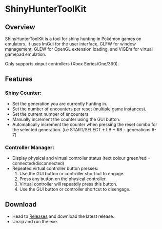 # ShinyHunterToolKit

## Overview
ShinyHunterToolKit is a tool for shiny hunting in Pokémon games on emulators. It uses ImGui for the user interface, GLFW for window management, GLEW for OpenGL extension loading, and ViGEm for virtual gamepad emulation.

Only supports xinput controllers (Xbox Series/One/360).

## Features
### Shiny Counter:
- Set the generation you are currently hunting in.
- Set the number of encounters per reset (multiple game instances).
- Set the current number of encounters.
- Manually increment the counter using the GUI button.
- Automatically increment the counter when pressing the reset combo for the selected generation. (i.e START/SELECT + LB + RB - generations 6-7)

### Controller Manager:
- Display physical and virtual controller status (text colour green/red = connected/disconnected)
- Repeated virtual controller button presses:
  1. Use the GUI button or controller shortcut to engage.
  2. Press any button on the physical controller.
  3. Virtual controller will repeatdly press this button.
  4. Use the GUI button or controller shortcut to disengage.

## Download
- Head to [Releases](https://github.com/GCRagnarok/ShinyHunterToolKit/releases) and download the latest release.
- Unzip and run the exe.
